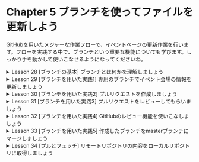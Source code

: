 # Chapter 5 ブランチを使ってファイルを更新しよう

GitHubを用いたメジャーな作業フローで、イベントページの更新作業を行います。フローを実践する中で、ブランチという重要な機能についても学びます。しっかり手を動かして使いこなせるようになってくださいね。

<details><summary>Lesson 28 [ブランチの基本] ブランチとは何かを理解しましょう</summary>

ブランチは、同じリポジトリ内で並行して異なる作業をする際に役立つ重要な機能です。Gitを用いた開発を進める上では使いこなせることが必須と言えるでしょう。ここでは、まず基本を抑えるために、ブランチそのものについて解説します。

- ブランチで並行作業がしやすくなる
    
    ブランチは簡単にいうと、Gitで記録する履歴を枝分かれさせるための機能です。これまでは、コミットが一直線に並ぶようなイメージのみ紹介してきましたが、それだけでは不便なことも多々あります。
    
    例えば、同時に複数の異なる作業をしたい場合、内容ごとに別々に管理ができた方が望ましいです。また、アプリケーション開発をしていて、本番環境とテスト環境それぞれで異なるバージョンを動かしたいときも、ブランチを活用することでバージョンの切り替えが容易にできます。
    
    ※ブランチはGitの大きな強みです。使いこなせると、できることの幅がグッと広がりますよ。
    
- ブランチを統合することを「マージ」と呼ぶ
    
    枝分かれさせたブランチは、任意のタイミングで統合できます。この作業を「マージ」と呼びます。マージのタイミングや方法はさまざまですが、このあとの実践パートで紹介します。
    
- これまで使っていたのはmasterブランチ
    
    実は、これまでもすでにブランチを使っていました。Gitのリポジトリを作成すると自動で作られる、masterという名のブランチです。これは主となるバージョン(安定バージョン、最新バージョンなど)を管理するのに用います。レッスンの初めで紹介したように枝分かれした他のブランチで作業をしても、多くの場合、最終的にはmasterブランチにマージを行います。尚、このブランチに別の名前を付けることもできますが、慣習的にmasterまたはmainにすることがほとんどです。
    
- **ワンポイント** 作業人数に関係なく「作業の意味」ごとにブランチを作る
    
    masterは主となるブランチなので、安易に誤った内容を含めるわけにはいきません。そのため、作業用のブランチを作り、変更内容の確認や検証が済んだらmasterブランチにマージする、というフローが一般的です。本書では、GitHubが推奨しており、採用実績も多い「GitHubフロー」を用います。GitHubフローについてはこのChapter 5の最後で改めて解説します。
    
- **ワンポイント** ブランチ名をmasterからmainへ切り替える流れがある
    
    2020年に人権問題を背景とし、master/slaveなどいくつかのIT用語の使用を避けようという動きが起こりました。Gitの世界でもそれまで一般的だったmasterに代わってmainという名のブランチが浸透しつつあります。
    
    執筆時点で、GitHubでは最初に作られるブランチがmainとなっていますが、Gitとちぐはぐですよね。本書では、入門で躓かないよう一貫した説明をするため、そしてmasterのまま運用が続いているリポジトリも多いことから、masterブランチを使った説明を続けます。
### 用語
- **ブランチ**：Gitで記録する履歴を枝分かれさせるための機能。複数の作業を並行して進めるときに使用する。ブランチはマージ(統合)できる。
- **マージ**：枝分かれさせたブランチを統合すること。
    - マージはローカルリポジトリでGitコマンドにより実行することもできるし、GitHubを使ってリモートリポジトリ上でも行うことができる。</details>


<details><summary>Lesson 29 [ブランチを用いた実践1] 専用のブランチでイベント会場の情報を更新しましょう</summary>

ブランチを活用し、シガさんが作ったページ上のイベント開催会場を「株式会社〇〇」から「株式会社インプレス」に変更します。使うコマンドは今後も頻繁に使う基本的なものばかりなので、少しずつ覚えましょう。

- ブランチを用いてイベントの会場情報を更新する
    
    Chapter 4でローカルリポジトリに取得したサンプルプロジェクト(初心者向けGit勉強会のイベントページ)を編集しながら進めます。シガさんがページを作成したときには会場が未定だったため、「株式会社〇〇」と記載していましたが、「株式会社インプレス」で決定となりました。イチヤサさんは、イベント会場を更新するためのブランチを作成し、HTMLの編集とコミットを行います。コミットが完了したら、masterブランチにマージするための作業を行います。マージは、ローカルリポジトリでGitコマンドにより実行することもできますが、今回はGitHubを使ってリモートリポジトリ上で行います。それが完了すると会場情報の変更を無事プロジェクトに反映できたことになり、作成したブランチは役目を終えます。このような、短期的に使う作業用のブランチを「トピックブランチ」と呼びます。
    
    ※マージするときにGitHubの「プルリクエスト」という機能を利用します。
    
- ブランチを作成するためのGitコマンド
    
    ブランチを操作するためのgit branchコマンドを使うと、ブランチの作成ができます。作成したいブランチの名前を指定して実行します。
    
    - git branchコマンド
        
        ```bash
        $ git branch update-venue
        # git branch = git branchコマンド
        # update-venue = 作成するブランチ名
        ```
        
    
    ※作成、名前の変更、削除など、ブランチに対する操作を行えるのがgit branchコマンドです。
    
- ブランチは切り替えながら使用する
    
    ブランチが複数存在する状況では、「どのブランチに対して操作を行うか」ということを意識しなくてはなりません。操作対象となるブランチを指定するには、git checkoutコマンドを用います。このコマンドを実行すると、それ以降の操作対象が切り替わり、指定したブランチが使われるようになります。例えば、update-venueブランチをチェックアウトした後にコミットをすると、update-venueブランチのみコミットが追加され、それ以外のブランチには追加されません。
    
    - git checkoutコマンド
        
        ```bash
        $ git checkout update-venue
        # git checkout = git checkoutコマンド
        # rpdate-venue = 切り替え先のブランチ名
        ```
        
    
    ※はじめは複数のブランチを使うことに混乱するかもしれませんが、ゆっくりと確認しながら作業して慣れていきましょう。
    
- ブランチを作成して切り替える
    1. ブランチを作成する
        1. git branchコマンドを用い、ブランチを作成します。ここでは、「開催会場を更新する」という作業内容を示す「update-venue」という名前のブランチにします。
        
        ```bash
        $ git branch update-venue
        
        % git branch update-venue
        ```
        
        ※もし打ち間違いなどでブランチ名を誤って作成してしまったら、再度改めて正しいブランチ名でコマンドを実行すれば大丈夫です。誤った名前の不要なブランチは、P.206に記載の手順で削除できます。
        
    2. 使用中のブランチを確認する
        1. ブランチ名の指定なしにgit branchコマンドを実行すると、作成済みのブランチ一覧と現在使用中のブランチを確認できます。先頭にアスタリスク(*)が付いているのが、今使っているブランチです。
        
        ```bash
        $ git branch
        
        % git branch
        * master # *が付いているのが今使っているブランチを意味する masterブランチを使用していることがわかる
          update-venue # 先程作成したupdate-venueブランチ
        ```
        
        ※Git Bashでは、カレントディレクトリと一緒に「(使用中のブランチ名)」が表示されているので、すぐに確認できます。
        
    - **ワンポイント** git checkoutコマンドに代わるコマンド
        
        Chapther 3で紹介したとおり、git checkoutコマンドによるブランチの切り替えはgit switchコマンドでも実行できます。これ以降、必要に応じてgit switchを使う方法も紹介します。
        
    1. ブランチをチェックアウトする
        1. 今はまだmasterブランチを使用していることがわかりました。先程作成したupdate-venueブランチへと切り替えるには、「チェックアウト」という操作が必要です。使いたいブランチ名を指定し、git checkoutコマンドを実行してみましょう。
        
        ```bash
        $ git checkout update-venue # update-venueブランチに切り替える
        
        % git checkout update-venue # git switch update-venueでも同じことができる
        Switched to branch 'update-venue' # update-venueブランチに切り替わった
        ```
        
    2. 使用中のブランチを確認する
        1. 再びgit branchコマンドで確認すると、update-venueブランチに切り替わったことがわかります。
        
        ```bash
        $ git branch
        
        % git branch
          master
        * update-venue # *がupdate-venueブランチに付き、現在使用中のブランチがmasterから切り替わったことがわかる
        ```
        
    - **Point** git statusコマンドで確認する
        
        git statusコマンドでも使用中のブランチを確認できます。コマンドを実行するとOn branchに続いて表示されるのが現在使っているブランチです。
        
        ```bash
        % git status
        On branch update-venue # git statusコマンドで使用中のブランチが表示される
        nothing to commit, working tree clean
        ```
        
- ファイルを編集してコミットする
    1. index.htmlを編集する
        1. codeコマンドでVisual Studio Codeを起動し、index.htmlを開きましょう(P.139参照)。「株式会社〇〇イベントセミナー会場」という箇所を書き換えて保存します。

    2. 状態を確認する
        1. 対象ファイルの状態を確認したのち、コミットしてみましょう。先ずはgit stautsコマンドで状態を確認します。
        
        ```bash
        $ git status
        
        % git status
        On branch update-venue
        Changes not staged for commit:
          (use "git add <file>..." to update what will be committed)
          (use "git restore <file>..." to discard changes in working directory)
        	modified:   index.html # index.htmlが「modhified(変更済み)」になっている
        
        no changes added to commit (use "git add" and/or "git commit -a")
        ```
        
    3. 変更をコミットする
        1. git addコマンドでindex.htmlをステージングエリアに登録し、git commitコマンドでコミットします。素早くコミットできる -mオプションを使いましょう。いずれもChapter 3で学習しました。
        
        ```bash
        # コマンドを1行ずつ入力してreturnキーを押すこと
        $ git add index.html
        $ git commit -m "会場を株式会社インプレスに更新した"
        
        % git add index.html
        % git commit -m "会場を株式会社インプレスに更新した"
        [update-venue 93c44d0] 会場を株式会社インプレスに更新した
         1 file changed, 1 insertion(+), 1 deletion(-)
        ```
        
    4. ブランチに対する操作を確認する
        1. これで、update-venueブランチでの作業は完了です。このあと、このブランチをmasterブランチにマージします。その前に、今使っているブランチをmasterブランチと比較してみましょう。Chapter 3で紹介したgit diffコマンドを用いると、ブランチ同士の比較を行うことも可能です。パラメーターに比較対象のブランチを指定して実行してみましょう。会場変更が反映されていることを確認できるはずです。
        
        ```bash
        $ git diff master
        
        % git diff master # 使用中のブランチとmasterブランチとの差分が表示される
        diff --git a/index.html b/index.html
        index b3405fb..3d80220 100644
        --- a/index.html
        +++ b/index.html
        @@ -55,7 +55,7 @@
                             <article>
                                 <h3>イベント日時・場所</h3>
                                 <p>3月23日 19:00開始</p>
        -                        <p>株式会社〇〇 イベントセミナー会場</p> # マイナス記号と赤色の文字は変更前の行
        +                        <p>株式会社インプレス イベントセミナー会場</p> # プラス記号と緑色の文字は変更後の行
                             </article>
                             <article>
                                 <h3>スピーカー</h3>
        ```

        ※マイナス記号と赤色の文字は変更前の行、プラス記号と緑色の文字は変更後の行を表します。
### 用語
- **マージ**：枝分かれさせたブランチを統合すること。
    - マージはローカルリポジトリでGitコマンドにより実行することもできるし、GitHubを使ってリモートリポジトリ上でも行うことができる。
- **トピックブランチ**：短期用に使う作業用にブランチのことを指す。
- **git branchコマンド**：作成、名前の変更、削除など、ブランチに対する操作を行えるコマンド。
    - **(ブランチ名の指定なしに)git branchコマンドを実行**：作成済みのブランチ一覧と現在使用中のブランチを確認できる。
- **git checkoutコマンド**：操作対象となるブランチを指定するコマンド。このコマンドを実行すると、それ以降の操作対象が切り替わり、指定したブランチが使われるようになる。
    - **git checkout 使いたいブランチ名**：使いたいブランチに切り替わる。
- **git switchコマンド**：ブランチを切り替える。
- **git statusコマンド**：現在の状態を確認する。
- **codeコマンド**：ターミナルからVisual Studio Codeを起動できる。
    - codeコマンドのあとにディレクトリパスを書く。すでにローカルリポジトリのディレクトリを表示している場合は、カレントディレクトリを表す相対パスの「.」(ドット)を指定するだけで済む。
- **git addコマンド**：ステージングエリアにファイルを登録する。
    - **ステージングエリア**：コミットするファイルを登録する場所。
- **git commitコマンド**：コミットを作成する(ファイルはステージングエリアからGitディレクトリに移動する(コミット(記録)される))。
    - **git commit -m**：コマンドラインから直接コミットメッセージを指定できる。この時、コミットメッセージは「"」ダブルクォーテーションで囲むこと。
- **git diff**：各エリアの差分を確認する。
- **git diff 比較対象のブランチ名**：ブランチ同士の比較を行うことも可能。</details>


<details><summary>Lesson 30 [ブランチを用いた実践2] プルリクエストを作成しましょう</summary>

作成したブランチをmasterブランチへマージするための準備として、プルリクエストを作成します。ここからはGitHubを使うことも増えてくるので、ターミナルとブラウザーを行ったり来たり忙しくなりますが、チーム開発を想像しながら進めましょう。

- プルリクエストで変更をチームのみんなに知らせる
    
プルリクエスト(pull request)は、GitHubが提供している機能です。「リクエスト」という名からもわかるように、作成したブランチの取り込みを依頼する際に用います。プルリクエストを作成すると、自分がプロジェクトに対し加えた変更を他の開発者に知らせ、その内容について議論できるようになります。尚、プルリクエストを使った議論は、変更を加えた人以外が内容をチェックするという意味で一般的に「レビュー」と呼ばれます。レビューの結果、プロジェクトに取り込む判断がされたブランチはマージすることができますが、修正が必要な場合や、マージをしない判断が下される場合もあります。このシナリオでは、イチヤサさんがシガさんにレビューを依頼するものとします。また、レビューする側を「レビュアー」、される側を「レビュイー」と呼びます。
    
- 「プッシュ」で変更をリモートリポジトリに反映する
    
    プルリクエストを用いたレビューやマージはリモートリポジトリの内容をもとに行うため、ローカルリポジトリからコミットを反映させる必要があります。「プッシュ」という操作を行うと、リモートリポジトリにも同じ内容のブランチが作成されます。その際、特に指定をしなければブランチ名もそのまま同じものが引き継がれますし、別名を付けることも可能です。ただし1つのリポジトリには同じ名前のブランチを2つ以上作成できないので覚えておきましょう。
    
    プッシュはgit pushというコマンドを使います。次のように実行すると、指定したリモートリポジトリ上に、指定したブランチと同じ名前、同じ内容のブランチが作成されます。
    
    - git pushコマンド
        
        ```bash
        $ git push origin update-venue
        # git push = git pushコマンド
        # origin = プッシュ先のリモートリポジトリの名前
        # update-venue = プッシュするブランチ名
        ```
        
- プルリクエストを作成しよう
    1. ブランチをプッシュする
        1. プルリクエストを作成するには、リモートリポジトリ上にブランチが必要です。先ずは先程のupdate-venueブランチをリモートリポジトリにプッシュしましょう。
        
        ```bash
        $ git push origin update-venue # update-venueブランチをリモートリポジトリにプッシュする
        
        % git push origin update-venue
        Enter passphrase for key '/Users/yoshiwo/.ssh/id_ed25519': # パスフレーズを要求されるので入力
        Enumerating objects: 5, done.
        Counting objects: 100% (5/5), done.
        Delta compression using up to 8 threads
        Compressing objects: 100% (3/3), done.
        Writing objects: 100% (3/3), 363 bytes | 363.00 KiB/s, done.
        Total 3 (delta 2), reused 0 (delta 0), pack-reused 0
        remote: Resolving deltas: 100% (2/2), completed with 2 local objects.
        remote: 
        remote: Create a pull request for 'update-venue' on GitHub by visiting:
        remote:      https://github.com/YSWEngineer/ichiyasaGitSample/pull/new/update-venue
        remote: 
        To github.com:YSWEngineer/ichiyasaGitSample.git
         * [new branch]      update-venue -> update-venue
        # これでリモートリポジトリにプッシュされる
        ```
        
    2. masterブランチへのプルリクエスト作成を開始する
        1. プッシュの後、GitHubのichiyasaGitSampleリポジトリをブラウザーで開きます。すると新たに黄色い英亜が表示され、更新されたブランチがあることを確認できます(見当たらない場合、P.157のワンポイントに記載の手順を試してください)。ここからプルリクエスト作成画面に遷移します。
    3. レビュー対象のブランチを選択する
        1. はじめに、レビューの対象としたいトピックブランチとマージ先のブランチ(GitHub上での表示に倣い、プルリクエストでのマージ先をこれ以降ベースブランチと呼びます)を正しく設定しましょう。タイトル入力欄のすぐ上にある選択欄で、左側にベースブランチ、右側にトピックブランチを指定します。

        - **Point** リポジトリとブランチの選択が必要
            
            フォークを行なった場合、リポジトリの指定も必要なので注意してください。デフォルトではフォーク元のyasagit-2/ichiyasaGitSampleがベースブランチに指定されているので、自分のアカウントのリモートリポジトリを選択しなおします。
            
    4. ベースブランチとトピックブランチを選択する
        1. 左側のベースブランチで自分のアカウントのリポジトリを選択します。自分のアカウントのリポジトリのページに遷移するので、ベースブランチとトピックブランチにそれぞれmasterブランチ、update-venueブランチを選択してください。

    5. プルリクエストに必要な情報を入力する
        1. 作成画面には、プルリクエストのタイトルと自由に書けるコメントの入力欄があります。どんな変更を加えたのか、わかりやすく書きましょう。今回は、サンプルとして以下のように記載しています。

        
        ※GitHubでコメントを入力する部分ではMarkdownが使えます。
        
    6. Reviewersにレビュアーを指定する
        1. レビュアーをしてします。例えばシガさんにレビューをお願いしたい場合、画面右側の「Reviewers」にシガさんのユーザー名(shiga-iyg-2)を選択すれば完了です。尚、レビュアーとなるにはそのリポジトリに権限が必要です(P.156参照)。
    7. プルリクエストの内容を確定する
        1. 最後に[Create pull request]をクリックすれば、プルリクエストの作成が完了します。
                
    - **ワンポイント** レビュアーにリポジトリの編集権限を与える
        
        レビュアーに指定できるのは、リポジトリの「コラボレーター(共同編集者)」となっているアカウントです。[Settings]タブで設定します。コラボレーターは、そのリポジトリにプッシュする権限を持ちます。
                
    - **ワンポイント** プルリクエストは専用画面から作成することもできる
        
        先程のプルリクエストは、ブランチをプッシュしたら画面に表示される[Compare & pull request]から作成しました(P.152参照)。実はこのボタンはプッシュから一定時間が経つと表示されなくなります。それ以降にプルリクエストを作りたい際は、[Pull requests]タブの[New pull request]ボタンをクリックしましょう。
### 用語
- **pull request(プルリクエスト)**：マージの依頼のこと。GitHubが提供している機能の一つ。作成したブランチの取り込みを依頼する際に用いる。
- **レビュー**：プルリクエストを使った議論のこと。変更を加えた人以外が内容をチェックするという意味。
- **マージ**：枝分かれさせたブランチを統合すること。
- **レビュアー**：レビューする側のこと。
- **レビュイー**：レビューされる側のこと。
- **プッシュ**：ローカルリポジトリからリモートリポジトリに反映すること。
- **ブランチ**：Gitで記録する履歴を枝分かれさせるための機能。複数の作業を並行して進めるときに使用する。
- **フォーク**：リポジトリを複製するGitHubの機能。複製元となるオリジナルのリポジトリに影響を与えることなく、ファイルに変更を加えることができる。
- **ベースブランチ**：プルリクエストでのマージ先のブランチ。</details>


<details><summary>Lesson 31 [ブランチを用いた実践3] プルリクエストをレビューしてもらいましょう</summary>

このLessonでは、作成したプルリクエストの中身をチームメンバーにレビューしてもらい、マージするための準備を終えるところまでの手順を紹介します。先程までとは視点を変え、レビュー担当者になったつもりで読んでくださいね。

- レビューで確認する内容
    
作成したプルリクエストをマージするために、レビューの工程に移ります。ところで、レビューでは、どんなチェックを行えば良いのでしょうか。これは、プロジェクトごと、レビュアーごとに異なるので、明確な答えがありません。例を挙げると、ソースコードのレビューでは、①ロジックに誤りがないか、②設計が適切か、③他の人によって読みやすいか、④必要なテストコードが書かれているか、⑤ソースコードコメントが十分か？などのポイントがあります。また、今回のサンプルプロジェクトのようにユーザーインターフェースがある場合はデザインや操作性もチェック対象でしょうし、議事録ならば言葉遣いを確認するかもしれません。是非、GitHubでオープンに繰り広げられている議論や、所属しているプロジェクトのレビューなどから学び、感覚を養っていってください。
    
    ※修正点の指摘やネガディブなフィードバックだけがレビューではありません。「綺麗なソースコードですね」「表現がわかりやすいです」といったポジティブなコメントも、積極的に書き込んでみましょう。
    
- プルリクエストのレビューをしよう
    1. プルリクエストの内容をブラウザー上でレビューする
        1. レビュアーに指定されたシガさんは、プルリクエストの内容を確認し、マージ可能かどうかを判断します。今回は、会場の変更内容が正しいかどうか確認できればいいでしょう。プルリクエストの画面で[Files changed]タブをクリックすると、変更前・変更後の内容が比較できます。変更が多い場合や、変更内容を時系列に沿ってみたい場合などは、[Commits]タブをクリックしてコミットごとの確認を行うのもおすすめです。
                
    2. レビューの結果をプルリクエスト作成者に伝える
        1. レビューが完了したら、シガさんはその旨をプルリクエストにコメントします。ここではサンプルとして、次のように入力しました。プルリクエストのマージはLesson 33で実行します。
        
        - **Point** マージの実行者はチームによって異なる
            
            レビュー完了後、マージを誰が行うかはチームによって異なります。今回はレビュアーが実行するフローを紹介していますが、筆者の経験では、レビューを依頼した人がマージするという取り決めをしているチームもありました。どちらを瀬卓するか決める際は、マージの影響をしっかり把握した人が、適切なタイミングで操作を行えるルールになっていることが大切です。
            
- **ワンポイント** 略語を活用し、プルリクエストでの議論をスムーズに
    
    GitHubでのコミュニケーションには、略語を活用する独特の文化があります。最も有名なのが、「問題ないと思う」「良いと思う」という意味の「LGTM(Looks Good To Me)」です。様々な場面で使えますが、プルリクエストの内容を承諾する意味でレビュアーがLGTMを伝えるのは定番です。LGTMと書かれた面白い画像を貼ることもよくあります。LGTM以外にもさまざまな言葉が使われているので、興味がある方は是非調べてみてください。
    
- **ワンポイント** プルリクエストのタイトルやコメントを編集する
    
    プルリクエストに入力した内容は後から編集もできます。タイトルは、右側にある[Edit]ボタンをクリックすると、編集できる状態に気変わります。また、コメントを編集するには、右上にある[…]ボタンをクリックし、[Edit]というメニューを選択します。
### 用語
- **pull request(プルリクエスト)**：マージの依頼のこと。GitHubが提供している機能の一つ。作成したブランチの取り込みを依頼する際に用いる。
- **レビューでのチェック内容**：プロジェクトごと、レビュアーごとに異なるので明確な答えがないが、例を挙げると
    - ①ロジックに誤りがないか、②設計が適切か、③他の人によって読みやすいか、④必要なテストコードが書かれているか、⑤ソースコードコメントが十分か？などのポイントがある。
- **レビュー**：プルリクエストを使った議論のこと。変更を加えた人以外が内容をチェックするという意味。
- **レビュアー**：レビューする側のこと。
- **レビュイー**：レビューされる側のこと。
- **LGTM(Looks Good To Me)**：「問題ないと思う」「良いと思う」という意味の略語。
    - GitHubでのコミュニケーションには略語を活用する独特の文化がある。
    - LGTM画像はレビューOKの合図。</details>


<details><summary>Lesson 32 [ブランチを用いた実践4] GitHubのレビュー機能を使いこなしましょう</summary>

前のLessonでは、プルリクエストに対してコメントを1つつけてレビューを完了しましたが、実はGitHubにはもっと細かく指摘できる便利なレビュー機能が備わっています。その使い方とレビューの流れを紹介します。

- レビュー機能を用いたレビューの流れを知ろう
    
シナリオでは使いませんでしたが、レビューに特化した機能も提供されています。この機能では行単位でコメントを付与していき、修正点や疑問が解消してレビュアーがプルリクエストを「Approve」(承認)したらマージします。細かい単位で確認や議論がしやすい上に、複数のコメントをまとめて1つのレビューとして扱うことが可能です。多くのコミュニケーションを必要とするようなプルリクエストでは活用しがいがあるため、参考までに使い方を紹介しておきます。
    
- レビュアーがプルリクエストを細かくレビューする
    1. 特定の行にコメントをつける
        1. レビュアーは、[Files changed]をクリックし、変更を加えたファイルの行に対してコメントを付与することでレビューを開始します。コメントをしたい行の先頭にマウスポインタを合わせると表示される[+]ボタンをクリックしましょう。

    - **ワンポイント** レビュアーに指定されている場合
        
        今回のシガさんのように、レビュアーに指定された人がプルリクエストを開くと、画面上部にレビューが依頼されていると分かるメッセージが表示されます。併せて表示される[Add your review]ボタンをクリックすると、次の手順3の画面に進み、すぐにレビューを開始できます。
        
    1. コメントを入力する
        1. コメント入力欄が表示されるので、書き込みを行い[Start a review]をクリックしてください。コメントは複数件付けることができますが、2件目以降は同じボタンが[Add review comment]に変わります。
        
        ※レビュー結果としてレビュイーに伝えたい内容を、各行にコメントしていきます。
        
    2. レビュー内容を確定する
        1. コメントにPending(保留)というラベルが付いているのに気付いたでしょうか。コメントを付けただけだとレビューは途中であるとみなされ、レビュイーには公開されません。コメントを公開するには、レビュー内容を確定する必要があります。レビュー全体のコメントを入力するために画面右上の[Finish your review]をクリックしてください。
        
        - **Point** レビューの結果に応じて種類を選ぶ
            
            レビュー全体のコメントを入力する欄の下でレビュー結果の種類を選べます。例えば、「疑問点に回答をお願いします」というメッセージを送るときは「Comment」、「とても良い変更ですね！マージをお願いします」のときは「Approve」、「3点指摘をしたので、修正してください」ならば「Request changes」を選びましょう。尚、プルリクエストを作成した人はApproveとRequest changesを選択できません。前者は本人が勝手に承認するとレビューが漏れることになってしまうため、後者は修正を依頼せずとも自ら直すだけなので不要だからです。
                
    3. レビュー全体のコメントを入力する
        1. コメント入力欄には、今まで付けたコメント全体を踏まえてレビュイーに伝えたいメッセージを入力してください。前ページのPointで紹介したような、「疑問点に回答をお願いします」「とても良い変更ですね！マージをお願いします」「3点指摘をしたので、修正してください」といったものです。コメントの種類を選択し、[Submit review]を押せば公開完了です。
        
- レビュアーからのコメントを確認し、Approveを目指す
    
    レビュー内容が確定されたら、レビュイーはレビュアーが付けたコメントを確認し、必要に応じてコメントを返します。修正の依頼があってファイルの編集が必要な場合は、再びローカルリポジトリで作業し、コミットとプッシュを行います。レビュアーがApprove(承認すること)するまで、コメントのやり取りやファイルの変更を続けましょう。
    
    1. 指摘内容を確認する
        1. レビュイーの立場でレビュー内容を確認します。
        
        - **Point** レビュー中に追加で修正を行うには？
            
            レビュアーの指摘を受け何らかの修正をしたい場合は、再びローカルリポジトリの同じトピックブランチで作業をしましょう。そして、Lesson 29~30で説明した通りにコミットとプッシュを行います。プルリクエストで扱っているトピックブランチに追加でプッシュすると、新しいコミットがプルリクエスト上に表示されます。
            
    2. 指摘に対して対応する
        1. 必要に応じてレビューもコメントを入力し、[Comment]をクリックして投稿します。
        
        ※レビューは共同作業における大事なコミュニケーションの場です。わかりやすく書いたり、人を傷つける言葉は避けたり、マナーを守ってお互い気持ち良くやりましょう！
        
    3. プルリクエストを承認する ~レビュアーの作業~
        1. レビュイーの対応を見て、レビュアーがApprove可能だと判断したら、[Appraove changes]をクリックして承認します。プルリクエスト下部の変更依頼が表示されている箇所で[…]をクリックすると選択できます。それ以外の選択肢もありますが、[Re-request review]はまだ修正が必要な時、[Dismiss review]はレビューを取り下げたいときに使います。あとはマージするだけです。
        - **Point** 絵文字で楽しくコミュニケーション
            
            GitHubのコメント入力では、半角スペースの後に「:」(半角コロン)を入力すると絵文字の入力補完ができます。絵文字の活用でレビューをより楽しくしましょう。
            
- **ワンポイント** コメントごとに解決済みステータスとする
    
    レビュー内のコメントが複数あると、確認や修正が終わったものと終わっていないものを見分けられた方が便利ですよね。区別のために、各行につけたレビューコメントの状態を操作してみましょう。コメントの下部にある[Resolve conversation]というボタンをクリックすると、「解決済み」という状態にできます。解決済みにすると、そのコメントは閉じた状態で表示されるので、まだ議論の必要が残っているコメントが確認しやすくなります。
### 用語
- **pull request(プルリクエスト)**：マージの依頼のこと。GitHubが提供している機能の一つ。作成したブランチの取り込みを依頼する際に用いる。
- **レビュー**：プルリクエストを使った議論のこと。変更を加えた人以外が内容をチェックするという意味。
- **レビュアー**：レビューする側のこと。
- **レビュイー**：レビューされる側のこと。
- **マージ**：枝分かれさせたブランチを統合すること。
- **Comment**：(GitHubのレビューの結果に対して)「疑問点に回答をお願いします」と承認せずにコメントを付ける、という意味。
- **Approve**：(GitHubのレビューの結果に対して)「とても良い変更ですね！マージをお願いします」と承認する、という意味。
- **Request changes**：(GitHubのレビューの結果に対して)「3点指摘したので、修正してください」と修正を依頼する、という意味。
- **コミット：**①ユーザーが任意のタイミングで記録を保持する操作を「コミット」するといい、②その記録自体のことも「コミット」と呼ぶ。
- **プッシュ**：ローカルリポジトリからリモートリポジトリに反映すること。
- **トピックブランチ**：短期的に使う作業用のブランチ。
- **pull request(プルリクエスト)**：マージの依頼のこと。GitHubが提供している機能の一つ。作成したブランチの取り込みを依頼する際に用いる。</details>


<details><summary>Lesson 33 [ブランチを用いた実践5] 作成したブランチをmasterブランチにマージしましょう</summary>

レビューが終わったのでマージの作業をしましょう。これでようやくリモートリポジトリにあるmasterブランチの更新が完了します。実はここまで終えると、「GitHubフロー」というメジャーな開発フローを1周実践したことになります。

- GitHub上で行えるマージには3つの方法がある
    
    GitHub上でのマージに複雑な手順はなく、プルリクエストの画面でボタンを押すだけです。しかし、マージの仕方は「Create a merge commit」「Squash and merge」「Rebase and merge」の3種類があり、「どのようにコミット履歴を残したいか」という方針に応じて適切に選択する必要があります。それぞれの仕組みは次ページで解説しますが、慣れるまでは、履歴に一切手を加えずそのまま残す「Create a merge commit」を選んでおくと良いでしょう。
    
    ※マージ方法によって、コミット履歴の残り方が変わります。どれを選ぶかは、チームのルール次第です。
    
- トピックブランチの全コミットをそのまま保持する
    
    「Create a merge commit」を行うと、トピックブランチに加えたコミットが全てベースブランチにマージされます。さらに、マージコミットというマージを記録する新たなコミットも作成されます。捜査の履歴がそっくりそのまま残るので、後からコミット単位の見直しやバージョン切り替えを行えることが特徴です。

- トピックブランチの全コミットを1つにまとめる「スカッシュ」
    
    「Squash and merge」は、トピックブランチで追加したコミットを1つのコミットにまとめた後でマージします。まとめる操作がスカッシュです。マージコミットを作成する方法とは異なり、マージしたあとは、トピックブランチのコミット単位で細かい履歴を確認することができなくなります。しかしその分、ベースブランチの履歴がプルリクエスト単位で整理された形になるため、見通しが良くなります。

- ベースブランチのコミット履歴を一直線にする「リベース」
    
    「Rebase and merge」では、ブランチの枝分かれ元を変更するリベースという操作をしてからマージを行います。ここからは、下の図を確認しながら読み進めてください。トピックブランチで作業している間、ベースブランチに「a」というコミットが追加されたとします。そこでリベースを行うと、「a」がコミットされた状態のベースブランチからトピックブランチを作成したかのように、トピックブランチの履歴が書き替わります。そのあとにマージすることで、まるで初めから枝分かれしていないかの如く、ベースブランチのコミット履歴を一直線にすることができます。
    
    ※この方法の特徴は、仮にトピックブランチの数が増えたとしても、常に一直線で見やすいコミット履歴を保てることです。

- GitHub上でトピックブランチをマージしよう
    1. 3つのマージ方法から選択する
        1. マージの方法を学び終えたので、実行してみましょう。マージ用ボタンの右側にある三角形をクリックすると選択肢が3つ表示されるので、[Create a merge commit]を選択します。正しく選択できたかは、再度三角形をクリックし、チェックマークがついている箇所を見れば確認できます。

    2. マージを実行する
        1. 選択を終えたら、[Merge pull request]をクリックしてください。マージコミットのコメント入力画面に切り替わります。

    3. マージコミットのコメントを入力する
        1. マージコミットのコメントを入力します。筆者の経験上、特別な理由やルールがない限り、デフォルトで入力されている値をそのまま使うことが多いです。これをもって、作成したプルリクエストは役目を終えたことになります。

        - Point プルリクエストの「オープン」と「クローズ」
            
            トピックブランチをマージすると、プルリクエストの画面には「Pull request successfully merged and closed」と表示されているはずです。直訳すると「プルリクエストは無事マージされ、閉じられました」となりますね。「閉じられた」という言葉は耳慣れないかもしれませんが、プルリクエストの状態を指しています。状態には「オープン」「クローズ」の2種類があり、作成直後はオープン、マージすると自動的にクローズとなるのです。また、不要になったプルリクエストをマージせずに閉じることもできますし、マージせずに閉じたプルリクエストは再度オープンにすることも可能です。
            
- ベースブランチのコミット履歴を確認する
    1. [Code]タブに移動する
        1. ベースブランチにどのような変更が入ったのか確認してみましょう。これは、プルリクエストをマージするたびに必ず行うべき手順というわけではありませんが、特定ブランチの履歴の見方と覚えておきましょう。先ずは[Code]タブへ移動し、[(コミット数)Commit(s)]をクリックします。

        ※Codeタブのファイル一覧にあるindex.htmlを見ると、コミットメッセージと更新日付が他のファイルと違いますね。先程の作業内容が反映されているためです。
        
    2. コミットの履歴を表示する
        1. コミット履歴が表示されます。プルダウンメニューでブランチの選択も可能です。ここでは、masterブランチにupdate-venueブランチのコミットとマージコミットが作成されていることを確認してください。

- **ワンポイント** スカッシュやリベースは履歴の書き替えを行う
    
    一度作成したコミットは変更せず、全ての操作履歴を残すのがGitの基本的な考え方です。しかし、このLessonで登場したスカッシュ、リベースは履歴の書き替えを行う操作です。スカッシュは、複数あったコミットを1つにまとめるという変更を行なっているので納得しやすいのではないでしょうか。リベースも、コミットはそのまま残すものの、実は元のコミットからはハッシュ値が変更されます。そのためこれらの操作を行うと、「いつでも過去の状態に戻ることができる」という特徴を満たせなくなる可能性があるので要注意です。意図しない履歴の書き替えで困らないよう、きちんと理解してから実行しましょう。
    
    ※スカッシュやリベースなど、注意が必要な操作もあることを覚えておいてください。
### 用語
- **マージ**：枝分かれさせたブランチを統合すること。
- **pull request(プルリクエスト)**：マージの依頼のこと。GitHubが提供している機能の一つ。作成したブランチの取り込みを依頼する際に用いる。
- **トピックブランチ**：短期的に使う作業用のブランチ。
- **マージコミット**：トピックブランチに加えたコミットが全てベースブランチにマージされる際に作成されるコミットのこと。
- **スカッシュ**：複数のコミットをまとめること。GitHubでマージの際に使うと、ブランチに加えた変更履歴が1つになる。マージしたあとは、トピックブランチのコミット単位で細かい履歴を確認することができなくなります。
- **リベース**：ブランチを統合する方法の一つ。まるで履歴が枝分かれしていなかったかのように一直線に統合する。
- **ベースブランチ**：プルリクエストでのマージ先のブランチ。</details>


<details><summary>Lesson 34 [プルとフェッチ] リモートリポジトリの内容をローカルリポジトリに取得しましょう</summary>

リモートリポジトリで行ったmasterブランチの更新を、ローカルリポジトリにも取得してみましょう。これで、Chapter 1で説明した、ローカル/リモート2つのリポジトリを用いたサイクルを一周したことになります。

- 2つの選択肢「プル」と「フェッチ」
    
「プル」または「フェッチ」という操作を行うと、指定したリモートリポジトリの内容が使用中のローカルリポジトリに取り込まれます。それぞれの違いは、ワークツリーの内容が変更されるかどうかです。プルを行なった場合、取得内容がワークツリーまで反映され、パソコン内のファイルが即座に書き替わります。一方、フェッチはローカルリポジトリへの取得しか行わないので、ワークツリーに反映させるには再度プルを実行するか、マージを行う必要があります。そのため、両者の関係を表すのに「プル＝フェッチ＋マージ」といった説明がしばしば用いられます。
    
    ※ブランチにすぐ取り込みたい場合はプルを、いきなりマージしたくない事情がある時や、内容を確認したいだけの時などはフェッチを使うといいでしょう。
    
    - プルとフェッチの違い

- リモートからローカルに反映するコマンド
    
    プルは、git pullというコマンドを使います。リモートリポジトリ内のブランチの内容が、ローカルリポジトリ内の同じ名前のブランチに反映されます。同時にワークツリーへの反映も行われます。
    
    フェッチは、git fetchコマンドを使います。リモートリポジトリを指定して実行すると、リモートリポジトリの内容がローカルリポジトリに取得されます。ワークツリーへの反映は行われません。
    
    ※プルとフェッチは、使うコマンドも異なります。違いをしっかり理解しておきましょう。
    
    - git pullコマンド
        
        ```bash
        $ git pull origin master
        # git pull = git pullコマンド
        # origin = プル先のリモートリポジトリの名前
        # master = プルするブランチ名
        ```
        
    - git fetchコマンド
        
        ```bash
        $ git fetch origin
        # git fetch = git fetchコマンド
        # origin = フェッチ先のリモートリポジトリの名前
        ```
        
    - 次ページの手順でマージ後のmasterブランチがローカルに反映される

- GitHub上の変更をローカルリポジトリにも取り込もう
    1. masterブランチに切り替える
        1. Lesson 33で、GitHub上(リモートリポジトリ)でmasterブランチへのマージを行ったので、ローカルリポジトリのmasterブランチにも変更を反映しましょう。現在、ローカルリポジトリはupdate-venueブランチを使用しているので、masterブランチに切り替えます。
        
        ```bash
        $ git checkout master # 現在のupdate-venueブランチから、masterブランチに切り替える
        
        % git checkout master
        Switched to branch 'master'
        Your branch is up to date with 'origin/master'.
        ```
        
        ※ブランチを切り替えずにgit pullコマンドを実行すると、今使っているローカルリポジトリのブランチに、リモートリポジトリのmasterブランチがマージされてしまうので注意しましょう。
        
    2. git pullコマンドを実行する
        1. リポジトリとブランチを指定して、git pullコマンドを実行してください。
        
        ```bash
        $ git pull origin master
        
        % git pull origin master
        Enter passphrase for key '/Users/yoshiwo/.ssh/id_ed25519':  # passphraseを入力してreturnキーを押す
        remote: Enumerating objects: 1, done.
        remote: Counting objects: 100% (1/1), done.
        remote: Total 1 (delta 0), reused 1 (delta 0), pack-reused 0
        Unpacking objects: 100% (1/1), 710 bytes | 355.00 KiB/s, done.
        From github.com:YSWEngineer/ichiyasaGitSample
         * branch            master     -> FETCH_HEAD
           4b9aa4a..b5de101  master     -> origin/master
        Updating 4b9aa4a..b5de101
        Fast-forward
         index.html | 2 +-
         1 file changed, 1 insertion(+), 1 deletion(-)
        # リモートリポジトリの内容が取得される
        ```
        
- **ワンポイント** ローカルリポジトリにまだ存在しないブランチを取得する
    
    P.178で説明したとおり、プルにはマージの操作が含まれます。そのため、実行するには、マージ先となるブランチがローカルリポジトリに存在する必要があります。そのため、リモートリポジトリにしかないブランチを取得したい場合はフェッチを利用します。例えば、シガさんがローカルリポジトリにupdate-venueブランチを取得したい場合、以下のようにgit fetchコマンドとgit checkoutコマンドを使うことで実現できます。このチェックアウトでは、ブランチを作成するにも関わらず、-bオプションが不要です。リモートリポジトリ上のブランチと同名のブランチを指定してチェックアウトをすると、ローカルリポジトリにまだそのブランチがなければGitが自動で作成してくれるのです。
    
    - ローカルリポジトリに存在しないブランチを取得するコマンド
        
        ```bash
        $ git fetch origin
        ```
        
        ```bash
        $ git checkout update-venue
        ```
        
    - 実行結果からローカルリポジトリへの取得成功を確認

    ※他の人が作ったトピックブランチを取得すると、GitHub上では不可能な確認もできるのでレビューでも便利です。例えば、今扱っているシナリオの場合なら、ブラウザーでイベントページの表示確認ができます。また、例えばアプリケーションであれば実行してみることもできますね。
    
- **ワンポイント** チェックアウトは編集した内容を勝手に上書きしない
    
    P.145で説明したように、git checkoutコマンドは、特定のバージョンをワークツリーに反映させます。しかし、ファイルがmodifiedとなっている場合、編集した内容が上書きされる恐れがあるときはチェックアウトできません。Gitが意図しない上書きを防いでくれるというわけです。「error. Your local changes to the following files would be overwritten by checkout (チェックアウトすると次のファイルに対する変更が上書きされてしまう)」というメッセージが表示されるので、コミットしたり、編集を取り消したりする必要があります。
    
- Lesson 35 [GitHubフロー] GitHubフローについて理解しましょう
